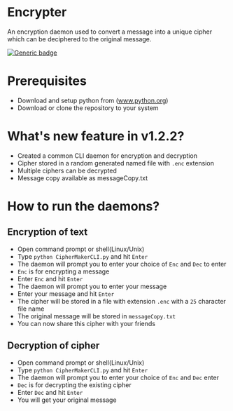 # Encrypter
An encryption daemon used to convert a message into a unique cipher which can be deciphered to the original message.

[![Generic badge](https://img.shields.io/badge/Release-v1.2.2-<COLOR>.svg)](https://shields.io/)

# Prerequisites
* Download and setup python from (www.python.org)
* Download or clone the repository to your system

# What's new feature in v1.2.2?
* Created a common CLI daemon for encryption and decryption
* Cipher stored in a random generated named file with `.enc` extension
* Multiple ciphers can be decrypted
* Message copy available as messageCopy.txt

# How to run the daemons?
## Encryption of text
* Open command prompt or shell(Linux/Unix)
* Type `python CipherMakerCLI.py` and hit `Enter`
* The daemon will prompt you to enter your choice of `Enc` and `Dec` to enter
* `Enc` is for encrypting a message
* Enter `Enc` and hit `Enter`
* The daemon will prompt you to enter your message
* Enter your message and hit `Enter`
* The cipher will be stored in a file with extension `.enc` with a `25` character file name
* The original message will be stored in `messageCopy.txt`
* You can now share this cipher with your friends

## Decryption of cipher
* Open command prompt or shell(Linux/Unix)
* Type `python CipherMakerCLI.py` and hit `Enter`
* The daemon will prompt you to enter your choice of `Enc` and `Dec` enter
* `Dec` is for decrypting the existing cipher
* Enter `Dec` and hit `Enter`
* You will get your original message 